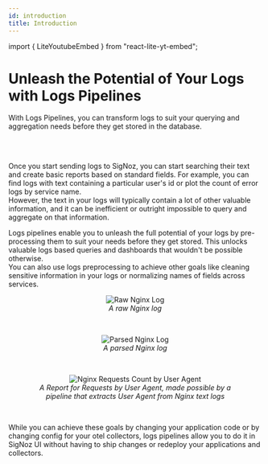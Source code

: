 ```yaml
---
id: introduction
title: Introduction
---
```


import { LiteYoutubeEmbed } from "react-lite-yt-embed";

# Unleash the Potential of Your Logs with Logs Pipelines

With Logs Pipelines, you can transform logs to suit your querying
and aggregation needs before they get stored in the database.

<br/>
<LiteYoutubeEmbed id="OneENGNmLd0" mute={false} />
<br/>

Once you start sending logs to SigNoz, you can start searching their text
and create basic reports based on standard fields. For example, you can find logs
with text containing a particular user's id or plot the count of error logs by service name.  
However, the text in your logs will typically contain a lot of other valuable information,
and it can be inefficient or outright impossible to query and aggregate on
that information.

Logs pipelines enable you to unleash the full potential of your logs by
pre-processing them to suit your needs before they get stored. This unlocks
valuable logs based queries and dashboards that wouldn't be possible otherwise.  
You can also use logs preprocessing to achieve other goals like cleaning sensitive
information in your logs or normalizing names of fields across services.

<figure data-zoomable align="center">
  <img
    alt="Raw Nginx Log"
    src="/img/logs/pipelines/raw-nginx-log.webp "
  />
  <figcaption>
    <i>
      A raw Nginx log
    </i>
  </figcaption>
</figure>

<br/>
<figure data-zoomable align="center">
  <img
    alt="Parsed Nginx Log"
    src="/img/logs/pipelines/parsed-nginx-log.webp "
  />
  <figcaption>
    <i>
      A parsed Nginx log
    </i>
  </figcaption>
</figure>

<br/>
<figure data-zoomable align="center">
  <img
    alt="Nginx Requests Count by User Agent"
    src="/img/logs/pipelines/nginx-requests-by-user-agent.webp"
  />
  <figcaption>
    <i>
      A Report for Requests by User Agent, made possible by a pipeline that extracts User Agent from Nginx text logs
    </i>
  </figcaption>
</figure>
<br/>


While you can achieve these goals by changing your application code or by changing config
for your otel collectors, logs pipelines allow you to do it in SigNoz UI without having to ship changes
or redeploy your applications and collectors.
